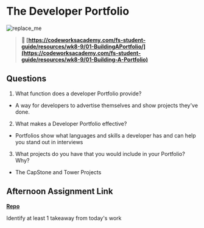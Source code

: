 # The Developer Portfolio

![replace_me](https://codeworks.blob.core.windows.net/public/assets/img/illustrations/placeholder.svg)

> **📖 [https://codeworksacademy.com/fs-student-guide/resources/wk8-9/01-BuildingAPortfolio/](https://codeworksacademy.com/fs-student-guide/resources/wk8-9/01-Building-A-Portfolio)**

## Questions

1. What function does a developer Portfolio provide?
 - A way for developers to advertise themselves and show projects they've done.
2. What makes a Developer Portfolio effective?
 - Portfolios show what languages and skills a developer has and can help you stand out in interviews
3. What projects do you have that you would include in your Portfolio? Why?
 - The CapStone and Tower Projects
## Afternoon Assignment Link

**[Repo](https://github.com/clear/<ASSIGNMENT_REPO>)**

Identify at least 1 takeaway from today's work
